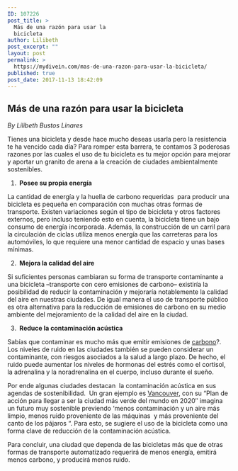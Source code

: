```yaml
---
ID: 107226
post_title: >
  Más de una razón para usar la
  bicicleta
author: Lilibeth
post_excerpt: ""
layout: post
permalink: >
  https://mydivein.com/mas-de-una-razon-para-usar-la-bicicleta/
published: true
post_date: 2017-11-13 18:42:09
---
```

<h2>Más de una razón para usar la bicicleta</h2>
<em>By Lilibeth Bustos Linares </em>

<span style="font-weight: 400">Tienes una bicicleta y desde hace mucho deseas usarla pero la resistencia te ha vencido cada día? Para romper esta barrera, te contamos 3 poderosas razones por las cuales el uso de tu bicicleta es tu mejor opción para mejorar y aportar un granito de arena a la creación de ciudades ambientalmente sostenibles.  </span>
<ol>
 	<li><b>  Posee su propia energía </b></li>
</ol>
<span style="font-weight: 400">La cantidad de energía y la huella de carbono requeridas  para producir una bicicleta es pequeña en comparación con muchas otras formas de transporte. Existen variaciones según el tipo de bicicleta y otros factores externos, pero incluso teniendo esto en cuenta, la bicicleta tiene un bajo consumo de energía incorporada. Además, la construcción de un carril para la circulación de ciclas utiliza menos energía que las carreteras para los automóviles, lo que requiere una menor cantidad de espacio y unas bases mínimas.</span>
<ol start="2">
 	<li><b>  Mejora la calidad del aire</b></li>
</ol>
<span style="font-weight: 400">Si suficientes personas cambiaran su forma de transporte contaminante a una bicicleta –transporte con cero emisiones de carbono– existiría la posibilidad de reducir la contaminación y mejoraría notablemente la calidad del aire en nuestras ciudades. De igual manera el uso de transporte público es otra alternativa para la reducción de emisiones de carbono en su medio ambiente del mejoramiento de la calidad del aire en la ciudad.</span>
<ol start="3">
 	<li><b>  Reduce la contaminación acústica</b></li>
</ol>
<span style="font-weight: 400">Sabías que contaminar es mucho más que emitir emisiones de <a href="http://www.ecologiahoy.com/emisiones-de-co2">carbono</a>?. Los niveles de ruido en las ciudades también se pueden considerar un contaminante, con riesgos asociados a la salud a largo plazo. De hecho, el ruido puede aumentar los niveles de hormonas del estrés como el cortisol, la adrenalina y la noradrenalina en el cuerpo, incluso durante el sueño.</span>

<span style="font-weight: 400">Por ende algunas ciudades destacan  la contaminación acústica en sus agendas de sostenibilidad.  Un gran ejemplo es <a href="http://vancouver.ca/streets-transportation/biking.aspx">Vancouver</a>, con su “Plan de acción para llegar a ser la ciudad más verde del mundo en 2020″ imagina un futuro muy sostenible previendo ‘menos contaminación y un aire más limpio, menos ruido proveniente de las máquinas  y más proveniente del canto de los pájaros “. Para esto, se sugiere el uso de la bicicleta como una forma clave de reducción de la contaminación acústica.</span>

<span style="font-weight: 400">Para concluir, una ciudad que dependa de las bicicletas más que de otras formas de transporte automatizado requerirá de menos energía, emitirá menos carbono, y producirá menos ruido. </span>

&nbsp;